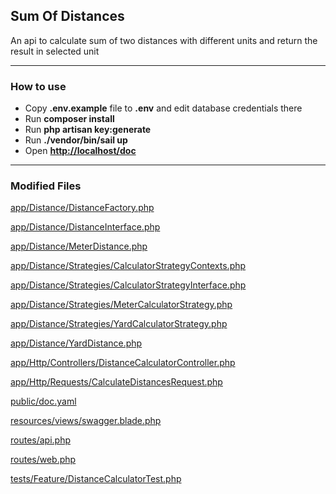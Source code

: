 ## Sum Of Distances
An api to calculate sum of two distances with different units and return the result in selected unit

---
### How to use
- Copy __.env.example__ file to __.env__ and edit database credentials there
- Run __composer install__
- Run __php artisan key:generate__
- Run __./vendor/bin/sail up__
- Open __[http://localhost/doc](http://localhost/doc)__

---

### Modified Files
[app/Distance/DistanceFactory.php](app/Distance/DistanceFactory.php)

[app/Distance/DistanceInterface.php](app/Distance/DistanceInterface.php)

[app/Distance/MeterDistance.php](app/Distance/MeterDistance.php)

[app/Distance/Strategies/CalculatorStrategyContexts.php](app/Distance/Strategies/CalculatorStrategyContexts.php)

[app/Distance/Strategies/CalculatorStrategyInterface.php](app/Distance/Strategies/CalculatorStrategyInterface.php)

[app/Distance/Strategies/MeterCalculatorStrategy.php](app/Distance/Strategies/MeterCalculatorStrategy.php)

[app/Distance/Strategies/YardCalculatorStrategy.php](app/Distance/Strategies/YardCalculatorStrategy.php)

[app/Distance/YardDistance.php](app/Distance/YardDistance.php)

[app/Http/Controllers/DistanceCalculatorController.php](app/Http/Controllers/DistanceCalculatorController.php)

[app/Http/Requests/CalculateDistancesRequest.php](app/Http/Requests/CalculateDistancesRequest.php)

[public/doc.yaml](public/doc.yaml)

[resources/views/swagger.blade.php](resources/views/swagger.blade.php)

[routes/api.php](routes/api.php)

[routes/web.php](routes/web.php)

[tests/Feature/DistanceCalculatorTest.php](tests/Feature/DistanceCalculatorTest.php)

